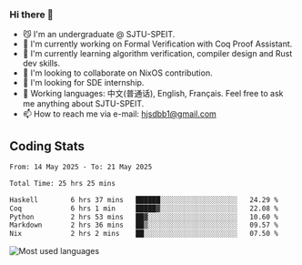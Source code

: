 ### Hi there 👋

<!--
**definfo/definfo** is a ✨ _special_ ✨ repository because its `README.md` (this file) appears on your GitHub profile.

Here are some ideas to get you started:

- 🔭 I’m currently working on ...
- 🌱 I’m currently learning ...
- 👯 I’m looking to collaborate on ...
- 🤔 I’m looking for help with ...
- 💬 Ask me about ...
- 📫 How to reach me: ...
- 😄 Pronouns: ...
- ⚡ Fun fact: ...
-->

- 😼 I'm an undergraduate @ SJTU-SPEIT.
- 🔭 I'm currently working on Formal Verification with Coq Proof Assistant.
- 🌱 I'm currently learning algorithm verification, compiler design and Rust dev skills.
- 👯 I'm looking to collaborate on NixOS contribution.
- 🤔 I'm looking for SDE internship.
- 💬 Working languages: 中文(普通话), English, Français. Feel free to ask me anything about SJTU-SPEIT.
- 📫 How to reach me via e-mail: hjsdbb1@gmail.com

## Coding Stats

<!--START_SECTION:waka-->

```txt
From: 14 May 2025 - To: 21 May 2025

Total Time: 25 hrs 25 mins

Haskell        6 hrs 37 mins   ██████░░░░░░░░░░░░░░░░░░░   24.29 %
Coq            6 hrs 1 min     █████▓░░░░░░░░░░░░░░░░░░░   22.08 %
Python         2 hrs 53 mins   ██▓░░░░░░░░░░░░░░░░░░░░░░   10.60 %
Markdown       2 hrs 36 mins   ██▒░░░░░░░░░░░░░░░░░░░░░░   09.57 %
Nix            2 hrs 2 mins    ██░░░░░░░░░░░░░░░░░░░░░░░   07.50 %
```

<!--END_SECTION:waka-->

![Most used languages](https://github-readme-stats.vercel.app/api/top-langs/?username=definfo&layout=donut&theme=dracula&exclude_repo=xv6-labs-2023)

